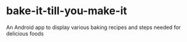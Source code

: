 # bake-it-till-you-make-it
An Android app to display various baking recipes and steps needed for delicious foods
